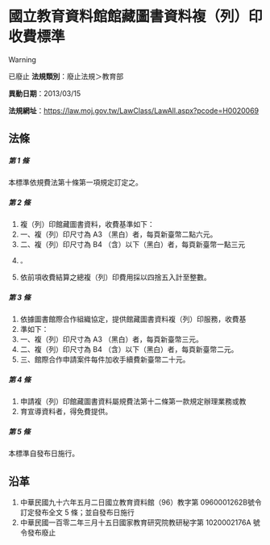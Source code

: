 # 國立教育資料館館藏圖書資料複（列）印收費標準


> [!WARNING]
> 已廢止
**法規類別**：廢止法規＞教育部

**異動日期**：2013/03/15  

**法規網址**：https://law.moj.gov.tw/LawClass/LawAll.aspx?pcode=H0020069



## 法條
##### 第 1 條
本標準依規費法第十條第一項規定訂定之。

##### 第 2 條
1. 複（列）印館藏圖書資料，收費基準如下： 
1. 一、複（列）印尺寸為 A3 （黑白）者，每頁新臺幣二點六元。 
1. 二、複（列）印尺寸為 B4 （含）以下（黑白）者，每頁新臺幣一點三元
1.     。 
1. 依前項收費結算之總複（列）印費用採以四捨五入計至整數。

##### 第 3 條
1. 依據圖書館際合作組織協定，提供館藏圖書資料複（列）印服務，收費基
1. 準如下： 
1. 一、複（列）印尺寸為 A3 （黑白）者，每頁新臺幣三元。 
1. 二、複（列）印尺寸為 B4 （含）以下（黑白）者，每頁新臺幣二元。 
1. 三、館際合作申請案件每件加收手續費新臺幣二十元。

##### 第 4 條
1. 申請複（列）印館藏圖書資料屬規費法第十二條第一款規定辦理業務或教
1. 育宣導資料者，得免費提供。

##### 第 5 條
本標準自發布日施行。

## 沿革
1. 中華民國九十六年五月二日國立教育資料館（96）教字第 0960001262B號令訂定發布全文 5  條；並自發布日施行
1. 中華民國一百零二年三月十五日國家教育研究院教研秘字第 1020002176A  號令發布廢止
